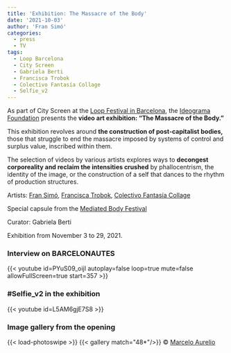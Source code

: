 ```yaml
---
title: 'Exhibition: The Massacre of the Body'
date: '2021-10-03'
author: 'Fran Simó'
categories:
  - press
  - TV
tags:
  - Loop Barcelona
  - City Screen
  - Gabriela Berti
  - Francisca Trobok
  - Colectivo Fantasía Collage
  - Selfie_v2
---
```


As part of City Screen at the [Loop Festival in Barcelona](https://web.archive.org/web/20211025225315/https://loop-barcelona.com/es/feria-loop-2021-2/), the [Ideograma Foundation](https://web.archive.org/web/20211026003857/https://fundacion.ideograma.org/) presents the **video art exhibition: “The Massacre of the Body.”**

This exhibition revolves around **the construction of post-capitalist bodies,** those that struggle to end the massacre imposed by systems of control and surplus value, inscribed within them.

The selection of videos by various artists explores ways to **decongest corporeality and reclaim the intensities crushed** by phallocentrism, the identity of the image, or the construction of a self that dances to the rhythm of production structures.

Artists: [Fran Simó](https://fransimo.info/en/), [Francisca Trobok](https://franktrobok.com/), [Colectivo Fantasía Collage](https://www.instagram.com/fantasiacollage/)

Special capsule from the [Mediated Body Festival](https://web.archive.org/web/20211025225315/https://filmfreeway.com/CuerpoMediado)

Curator: Gabriela Berti

Exhibition from November 3 to 29, 2021.

### Interview on BARCELONAUTES

{{< youtube id=PYuS09_oijI autoplay=false loop=true mute=false allowFullScreen=true  start=357 >}}

### #Selfie_v2 in the exhibition

{{< youtube id=L5AM6gjE7S8 >}}

### Image gallery from the opening

{{< load-photoswipe >}}
{{< gallery match="48*"/>}}
© [Marcelo Aurelio](https://www.marceloaurelio.com/)
